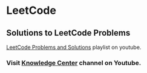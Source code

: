 # LeetCode

## Solutions to LeetCode Problems

[LeetCode Problems and Solutions](https://www.youtube.com/playlist?list=PL1w8k37X_6L86f3PUUVFoGYXvZiZHde1S) playlist on youtube.

### Visit [Knowledge Center](https://www.youtube.com/c/KnowledgeCenter) channel on Youtube.
